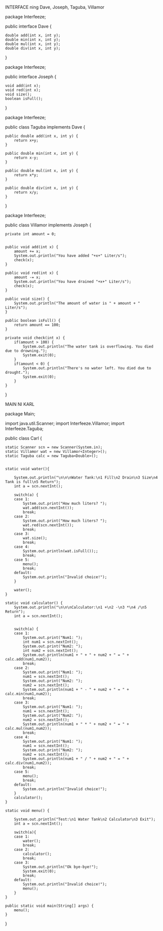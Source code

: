INTERFACE ning Dave, Joseph, Taguba, Villamor

package Interfeeze;

public interface Dave<Double> {
	
	double add(int x, int y);
	double min(int x, int y);
	double mul(int x, int y);
	double div(int x, int y);
	
	

}

package Interfeeze;

public interface Joseph<Integer> {
	
	void add(int x);
	void red(int x);
	void size();
	boolean isFull();

}

package Interfeeze;

public class Taguba<Double> implements Dave<Double> {

	public double add(int x, int y) {
		return x+y;
	}

	public double min(int x, int y) {
		return x-y;
	}

	public double mul(int x, int y) {
		return x*y;
	}

	public double div(int x, int y) {
		return x/y;
	}

}

package Interfeeze;

public class Villamor<Integer> implements Joseph<Integer> {
	
	private int amount = 0;
	

	public void add(int x) {
		amount += x;
		System.out.println("You have added "+x+" Liter/s");
		check(x);
	}

	public void red(int x) {
		amount -= x;
		System.out.println("You have drained "+x+" Liter/s");
		check(x);
	}

	public void size() {
		System.out.println("The amount of water is " + amount + " Liter/s");
	}

	public boolean isFull() {
		return amount == 100;
	}
	
	private void check(int x) {
		if(amount > 100) {
			System.out.println("The water tank is overflowing. You died due to drowning.");
			System.exit(0);
		}
		if(amount < 0) {
			System.out.println("There's no water left. You died due to drought.");
			System.exit(0);
		}
	}

}


MAIN NI KARL


package Main;

import java.util.Scanner;
import Interfeeze.Villamor;
import Interfeeze.Taguba;

public class Carl {
	
	static Scanner scn = new Scanner(System.in);
	static Villamor wat = new Villamor<Integer>();
	static Taguba calc = new Taguba<Double>();
	
		
	static void water(){
		
		System.out.println("\n\n\nWater Tank:\n1 Fill\n2 Drain\n3 Size\n4 Tank is full\n5 Return");
		int a = scn.nextInt();
		
		switch(a) {
		case 1: 
			System.out.print("How much liters? ");
			wat.add(scn.nextInt());
			break;
		case 2: 
			System.out.print("How much liters? ");
			wat.red(scn.nextInt());
			break;
		case 3: 
			wat.size();
			break;
		case 4: 
			System.out.println(wat.isFull());;
			break;
		case 5: 
			menu();
			break;
		default:
			System.out.println("Invalid choice!");
		}
		
		water();
	}
	
	static void calculator() {
		System.out.println("\n\n\nCalculator:\n1 +\n2 -\n3 *\n4 /\n5 Return");
		int a = scn.nextInt();
		
		
		switch(a) {
		case 1:
			System.out.print("Num1: ");
			int num1 = scn.nextInt();
			System.out.print("Num2: ");
			int num2 = scn.nextInt();
			System.out.println(num1 + " + " + num2 + " = " + calc.add(num1,num2));
			break;
		case 2:
			System.out.print("Num1: ");
			num1 = scn.nextInt();
			System.out.print("Num2: ");
			num2 = scn.nextInt();
			System.out.println(num1 + " - " + num2 + " = " + calc.min(num1,num2));
			break;
		case 3:
			System.out.print("Num1: ");
			num1 = scn.nextInt();
			System.out.print("Num2: ");
			num2 = scn.nextInt();
			System.out.println(num1 + " * " + num2 + " = " + calc.mul(num1,num2));
			break;
		case 4:
			System.out.print("Num1: ");
			num1 = scn.nextInt();
			System.out.print("Num2: ");
			num2 = scn.nextInt();
			System.out.println(num1 + " / " + num2 + " = " + calc.div(num1,num2));
			break;
		case 5:
			menu();
			break;
		default:
			System.out.println("Invalid choice!");
		}
		calculator();
	}

	static void menu() {
		
		System.out.println("Test:\n1 Water Tank\n2 Calculator\n3 Exit");
		int a = scn.nextInt();
		
		switch(a){
		case 1: 
			water();
			break;
		case 2: 
			calculator();
			break;
		case 3:
			System.out.println("Ok bye-bye!");
			System.exit(0);
			break;
		default:
			System.out.println("Invalid choice!");
			menu();
		}
	}
		
	public static void main(String[] args) {
		menu();
	}

}
